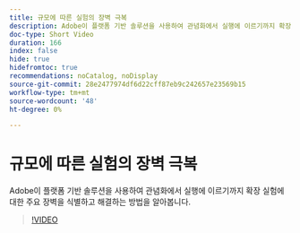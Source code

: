 ```yaml
---
title: 규모에 따른 실험의 장벽 극복
description: Adobe이 플랫폼 기반 솔루션을 사용하여 관념화에서 실행에 이르기까지 확장 실험에 대한 주요 장벽을 식별하고 해결하는 방법을 알아봅니다.
doc-type: Short Video
duration: 166
index: false
hide: true
hidefromtoc: true
recommendations: noCatalog, noDisplay
source-git-commit: 28e2477974df6d22cff87eb9c242657e23569b15
workflow-type: tm+mt
source-wordcount: '48'
ht-degree: 0%

---
```



# 규모에 따른 실험의 장벽 극복

Adobe이 플랫폼 기반 솔루션을 사용하여 관념화에서 실행에 이르기까지 확장 실험에 대한 주요 장벽을 식별하고 해결하는 방법을 알아봅니다.

<!-- 62_S531_3442531_165_overcoming-barriers-to-experimentation-at-scale -->
>[!VIDEO](https://video.tv.adobe.com/v/3458237/?learn=on&enablevpops=true)
